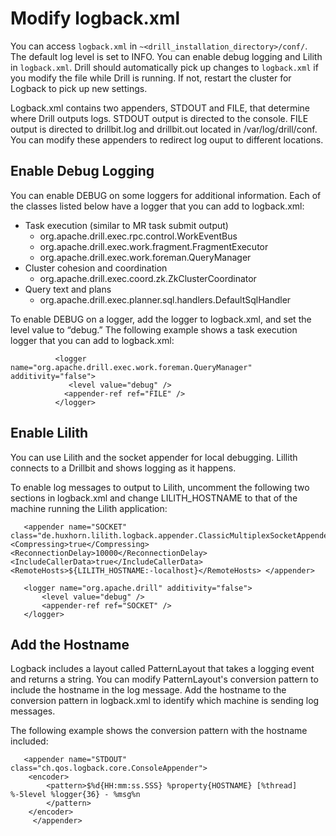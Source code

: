 # Modify logback.xml

You can access `logback.xml` in `~<drill_installation_directory>/conf/`. The default log level is set to INFO. You can enable debug logging and Lilith in `logback.xml`. Drill should automatically pick up changes to `logback.xml` if you modify the file while Drill is running. If not, restart the cluster for Logback to pick up new settings.

Logback.xml contains two appenders, STDOUT and FILE, that determine where Drill outputs logs. STDOUT output is directed to the console. FILE output is directed to drillbit.log and drillbit.out located in /var/log/drill/conf. You can modify these appenders to redirect log ouput to different locations.

## Enable Debug Logging
You can enable DEBUG on some loggers for additional information. Each of the classes listed below have a logger that you can add to logback.xml:

* Task execution (similar to MR task submit output)  
  * org.apache.drill.exec.rpc.control.WorkEventBus  
  * org.apache.drill.exec.work.fragment.FragmentExecutor  
  * org.apache.drill.exec.work.foreman.QueryManager  
* Cluster cohesion and coordination  
  * org.apache.drill.exec.coord.zk.ZkClusterCoordinator  
* Query text and plans
  * org.apache.drill.exec.planner.sql.handlers.DefaultSqlHandler

To enable DEBUG on a logger, add the logger to logback.xml, and set the level value to “debug.”
The following example shows a task execution logger that you can add to logback.xml:

              <logger name="org.apache.drill.exec.work.foreman.QueryManager" additivity="false">
                 <level value="debug" />
                <appender-ref ref="FILE" />
              </logger>

## Enable Lilith
You can use Lilith and the socket appender for local debugging. Lillith connects to a Drillbit and shows logging as it happens.

To enable log messages to output to Lilith, uncomment the following two sections in logback.xml and change LILITH_HOSTNAME to that of the machine running the Lilith application:

       <appender name="SOCKET" class="de.huxhorn.lilith.logback.appender.ClassicMultiplexSocketAppender"> <Compressing>true</Compressing> <ReconnectionDelay>10000</ReconnectionDelay> <IncludeCallerData>true</IncludeCallerData> <RemoteHosts>${LILITH_HOSTNAME:-localhost}</RemoteHosts> </appender>
       
       <logger name="org.apache.drill" additivity="false">
           <level value="debug" />
           <appender-ref ref="SOCKET" />
       </logger>
 
## Add the Hostname
Logback includes a layout called PatternLayout that takes a logging event and returns a string. You can modify PatternLayout's conversion pattern to include the hostname in the log message. Add the hostname to the conversion pattern in logback.xml to identify which machine is sending log messages.

The following example shows the conversion pattern with the hostname included:

       <appender name="STDOUT" class="ch.qos.logback.core.ConsoleAppender">
        <encoder>
            <pattern>$%d{HH:mm:ss.SSS} %property{HOSTNAME} [%thread] %-5level %logger{36} - %msg%n
            </pattern>
        </encoder>
         </appender>


